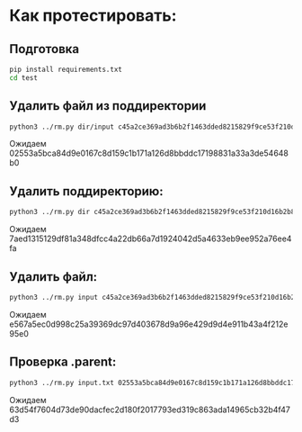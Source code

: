 # Как протестировать:

## Подготовка
```bash
pip install requirements.txt
cd test
```

## Удалить файл из поддиректории
```bash
python3 ../rm.py dir/input c45a2ce369ad3b6b2f1463dded8215829f9ce53f210d16b2b8626b6c9d3fd845
```
Ожидаем 02553a5bca84d9e0167c8d159c1b171a126d8bbddc17198831a33a3de54648b0

## Удалить поддиректорию:
```bash
python3 ../rm.py dir c45a2ce369ad3b6b2f1463dded8215829f9ce53f210d16b2b8626b6c9d3fd845
```
Ожидаем 7aed1315129df81a348dfcc4a22db66a7d1924042d5a4633eb9ee952a76ee4fa

## Удалить файл:
```bash
python3 ../rm.py input c45a2ce369ad3b6b2f1463dded8215829f9ce53f210d16b2b8626b6c9d3fd845
```
Ожидаем e567a5ec0d998c25a39369dc97d403678d9a96e429d9d4e911b43a4f212e95e0

## Проверка .parent:
```bash
python3 ../rm.py input.txt 02553a5bca84d9e0167c8d159c1b171a126d8bbddc17198831a33a3de54648b0 
```
Ожидаем 63d54f7604d73de90dacfec2d180f2017793ed319c863ada14965cb32b4f47d3